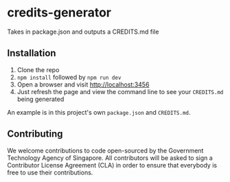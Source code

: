 # credits-generator

Takes in package.json and outputs a CREDITS.md file

## Installation

1. Clone the repo
2. `npm install` followed by `npm run dev`
3. Open a browser and visit [http://localhost:3456](http://localhost:3456)
4. Just refresh the page and view the command line to see your `CREDITS.md` being generated

An example is in this project's own `package.json` and `CREDITS.md`.

## Contributing

We welcome contributions to code open-sourced by the Government Technology
Agency of Singapore. All contributors will be asked to sign a Contributor
License Agreement (CLA) in order to ensure that everybody is free to use their
contributions.
